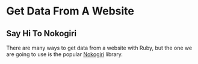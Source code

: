 # Get Data From A Website

## Say Hi To Nokogiri

There are many ways to get data from a website with Ruby, but the one we are going to use is the popular [Nokogiri](http://www.nokogiri.org/) library.
